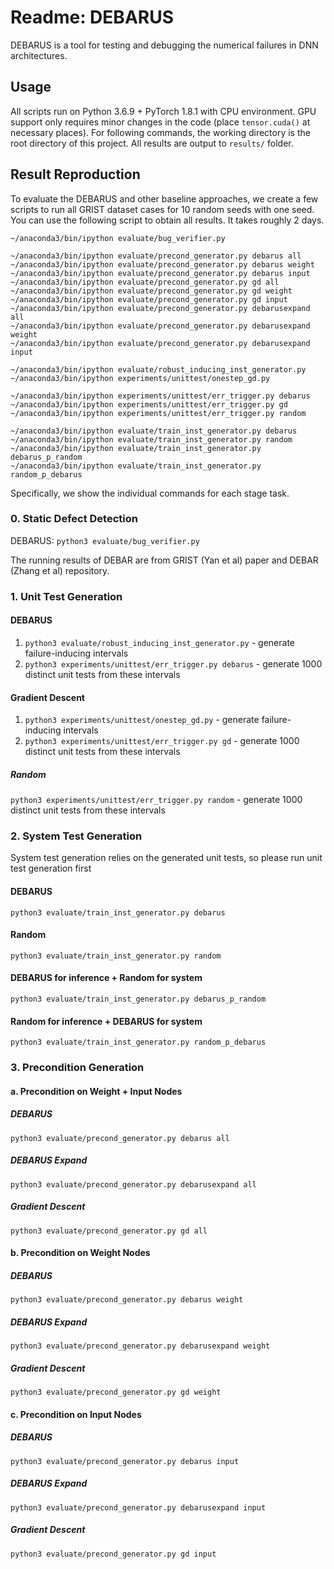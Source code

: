 # Readme: DEBARUS

DEBARUS is a tool for testing and debugging the numerical failures in DNN architectures.

## Usage

All scripts run on Python 3.6.9 + PyTorch 1.8.1 with CPU environment. GPU support only requires minor changes in the code (place `tensor.cuda()` at necessary places).
For following commands, the working directory is the root directory of this project.
All results are output to `results/` folder.

## Result Reproduction

To evaluate the DEBARUS and other baseline approaches, we create a few scripts to run all GRIST dataset cases for 10 random seeds with one seed.
You can use the following script to obtain all results. It takes roughly 2 days.

```
~/anaconda3/bin/ipython evaluate/bug_verifier.py

~/anaconda3/bin/ipython evaluate/precond_generator.py debarus all
~/anaconda3/bin/ipython evaluate/precond_generator.py debarus weight
~/anaconda3/bin/ipython evaluate/precond_generator.py debarus input
~/anaconda3/bin/ipython evaluate/precond_generator.py gd all
~/anaconda3/bin/ipython evaluate/precond_generator.py gd weight
~/anaconda3/bin/ipython evaluate/precond_generator.py gd input
~/anaconda3/bin/ipython evaluate/precond_generator.py debarusexpand all
~/anaconda3/bin/ipython evaluate/precond_generator.py debarusexpand weight
~/anaconda3/bin/ipython evaluate/precond_generator.py debarusexpand input

~/anaconda3/bin/ipython evaluate/robust_inducing_inst_generator.py
~/anaconda3/bin/ipython experiments/unittest/onestep_gd.py

~/anaconda3/bin/ipython experiments/unittest/err_trigger.py debarus
~/anaconda3/bin/ipython experiments/unittest/err_trigger.py gd
~/anaconda3/bin/ipython experiments/unittest/err_trigger.py random

~/anaconda3/bin/ipython evaluate/train_inst_generator.py debarus
~/anaconda3/bin/ipython evaluate/train_inst_generator.py random
~/anaconda3/bin/ipython evaluate/train_inst_generator.py debarus_p_random
~/anaconda3/bin/ipython evaluate/train_inst_generator.py random_p_debarus

```

Specifically, we show the individual commands for each stage task.

### 0. Static Defect Detection

DEBARUS: `python3 evaluate/bug_verifier.py`

The running results of DEBAR are from GRIST (Yan et al) paper and DEBAR (Zhang et al) repository.

### 1. Unit Test Generation

#### DEBARUS
    
1. `python3 evaluate/robust_inducing_inst_generator.py` - generate failure-inducing intervals
2. `python3 experiments/unittest/err_trigger.py debarus` - generate 1000 distinct unit tests from these intervals

#### Gradient Descent
    
1. `python3 experiments/unittest/onestep_gd.py` - generate failure-inducing intervals
2. `python3 experiments/unittest/err_trigger.py gd` - generate 1000 distinct unit tests from these intervals
    
##### Random
    
`python3 experiments/unittest/err_trigger.py random` - generate 1000 distinct unit tests from these intervals

### 2. System Test Generation

System test generation relies on the generated unit tests, so please run unit test generation first

#### DEBARUS

`python3 evaluate/train_inst_generator.py debarus`

#### Random

`python3 evaluate/train_inst_generator.py random`

#### DEBARUS for inference + Random for system

`python3 evaluate/train_inst_generator.py debarus_p_random`

#### Random for inference + DEBARUS for system

`python3 evaluate/train_inst_generator.py random_p_debarus`

### 3. Precondition Generation

#### a. Precondition on Weight + Input Nodes

##### DEBARUS

`python3 evaluate/precond_generator.py debarus all`

##### DEBARUS Expand

`python3 evaluate/precond_generator.py debarusexpand all`

##### Gradient Descent

`python3 evaluate/precond_generator.py gd all`

#### b. Precondition on Weight Nodes

##### DEBARUS

`python3 evaluate/precond_generator.py debarus weight`

##### DEBARUS Expand

`python3 evaluate/precond_generator.py debarusexpand weight`

##### Gradient Descent

`python3 evaluate/precond_generator.py gd weight`

#### c. Precondition on Input Nodes

##### DEBARUS

`python3 evaluate/precond_generator.py debarus input`

##### DEBARUS Expand

`python3 evaluate/precond_generator.py debarusexpand input`

##### Gradient Descent

`python3 evaluate/precond_generator.py gd input`

